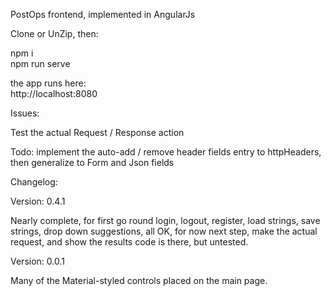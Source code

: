 PostOps frontend, implemented in AngularJs

Clone or UnZip, then:

npm i\
npm run serve

the app runs here:\
http://localhost:8080

Issues:

Test the actual Request / Response action

Todo:
implement the auto-add / remove header fields entry to httpHeaders, 
then generalize to Form and Json fields

Changelog:

Version: 0.4.1

Nearly complete, for first go round
login, logout, register, load strings, save strings, drop down suggestions, all OK, for now
next step, make the actual request, and show the results
code is there, but untested.

Version: 0.0.1

Many of the Material-styled controls placed on the main page.